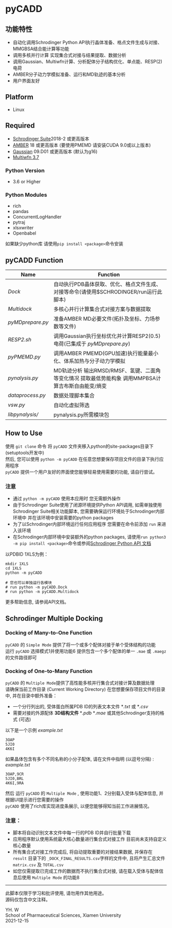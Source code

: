 pyCADD
==========

## 功能特性

* 自动化调用Schrodinger Python API执行晶体准备、格点文件生成与对接、MMGBSA结合能计算等功能
* 调用多核并行计算 实现集合式对接与结果提取、数据分析
* 调用Gaussian、Multiwfn计算、分析配体分子结构优化、单点能、RESP(2)电荷
* AMBER分子动力学模拟准备、运行和MD轨迹的基本分析
* 用户界面友好

## Platform  

* Linux  

## Required

* [Schrodinger Suite](https://www.schrodinger.com/)2018-2 或更高版本
* [AMBER](http://ambermd.org/) 18 或更高版本 (要使用PMEMD 请安装CUDA 9.0或以上版本)
* [Gaussian](http://gaussian.com/) 09.D01 或更高版本 (默认为g16)
* [Multiwfn 3.7](http://sobereva.com/multiwfn/)

### Python Version  

* 3.6 or Higher  

### Python Modules  

* rich
* pandas
* ConcurrentLogHandler
* pytraj  
* xlsxwriter  
* Openbabel

如果缺少python库 请使用`pip install <package>`命令安装

## pyCADD Function

|        Name        | Function |
| -----------------  | -------- |
|*Dock* | 自动执行PDB晶体获取、优化、格点文件生成、对接等命令(请使用$SCHRODINGER/run运行此脚本) |
|*Multidock* | 多核心并行计算集合式对接方案与数据提取 |
|*pyMDprepare.py*    | 准备AMBER MD必要文件(拓扑及坐标、力场参数等文件)
|*RESP2.sh*          | 调用Gaussian执行坐标优化并计算RESP2(0.5)电荷(已集成于 *pyMDprepare.py*)  |
|*pyPMEMD.py*        | 调用AMBER PMEMD(GPU加速)执行能量最小化、体系加热与分子动力学模拟  |
|*pynalysis.py*      | MD轨迹分析 输出RMSD/RMSF、氢键、二面角等变化情况 提取最低势能构象  调用MMPBSA计算吉布斯自由能变/熵变  |
|*dataprocess.py*    | 数据处理脚本集合  |  
|*vsw.py*            | 自动化虚拟筛选 |
|*libpynalysis/*        | pynalysis.py所需模块包|

## How to Use

使用 `git clone` 命令 将 `pyCADD` 文件夹移入python的site-packages目录下 (setuptools开发中)  
然后, 您可以使用 `python -m pyCADD` 在任意您想要保存项目文件的目录下执行应用程序  
`pyCADD` 提供一个用户友好的界面使您能够轻易使用需要的功能, 请自行尝试。

### **注意**  

* 通过 `python -m pyCADD` 使用本应用时 您无需额外操作
* 由于Schrodinger Suite使用了闭源环境提供Python API调用, 如需单独使用Schrodinger Suite相关功能脚本, 您需要确保运行环境处于Schrodinger内部环境中 并在该环境中安装需要的python packages
* 为了以Schrodinger内部环境运行任何应用程序 您需要在命令前添加 `run` 来进入该环境
* 在Schrodinger内部环境中安装额外的python packages, 请使用`run python3 -m pip install <package>`命令或参阅[Schrodinger Python API 文档](https://www.schrodinger.com/pythonapi/)

以PDBID 1XLS为例：  

    mkdir 1XLS
    cd 1XLS
    python -m pyCADD

    # 您也可以单独运行各模块
    # run python -m pyCADD.Dock
    # run python -m pyCADD.Multidock

更多帮助信息, 请参阅API文档。

## Schrodinger Multiple Docking

### Docking of Many-to-One Function

`pyCADD` 的 `Simple Mode` 提供了将一个或多个配体对接于单个受体结构的功能  
运行 `pyCADD` 选择模式1并使用功能6 提供包含一个多个配体的单一 `.mae` 或 `.maegz` 的文件路径即可

### Docking of One-to-Many Function

`pyCADD` 的 `Multiple Mode`提供了高性能多核并行集合式对接计算及数据处理  
请确保当前工作目录 (Current Working Directory) 在您想要保存项目文件的目录中, 并在目录中额外准备：

* 一个分行列出的, 受体蛋白所属PDB ID的列表文本文件 **.txt* 或 **.csv*
* 需要对接的外源配体 **3D结构文件**  **.pdb*  **.mae* 或其他Schrodinger支持的格式 (可选)
  
以下是一个示例 *example.txt*

    3OAP
    5JI0
    4K6I
如果晶体包含有多个不同名称的小分子配体, 请在文件中指明 (以逗号分隔) : *example.txt*

    3OAP,9CR
    5JI0,BRL
    4K6I,9RA

然后 运行 `pyCADD` 的 `Multiple Mode` , 使用功能1、2分别载入受体与配体信息, 并根据UI提示进行您需要的操作  
`pyCADD` 使用了rich库实现进度条展示, 以便您能够得知当前工作进展情况。

### 注意：

* 脚本将自动识别文本文件中每一行的PDB ID并自行批量下载  
* 应用程序默认使用系统最大核心数量进行集合式对接工作 目前尚未支持自定义核心数量  
* 所有集合式对接工作完成后, 将自动提取重要的对接结果数据, 并保存在 `result` 目录下的 `_DOCK_FINAL_RESULTS.csv`字样的文件中, 且将产生汇总文件`matrix.csv` 及 `TOTAL.csv`
* 如您仅需提取已完成工作的数据而不执行集合式对接, 请在载入受体与配体信息后使用 `Multiple Mode` 的功能8


* * *
此脚本仅限于学习和批评使用, 请勿用作其他用途。  
源码仅包含中文注释。

YH. W  
School of Pharmaceutical Sciences, Xiamen University  
2021-12-15
